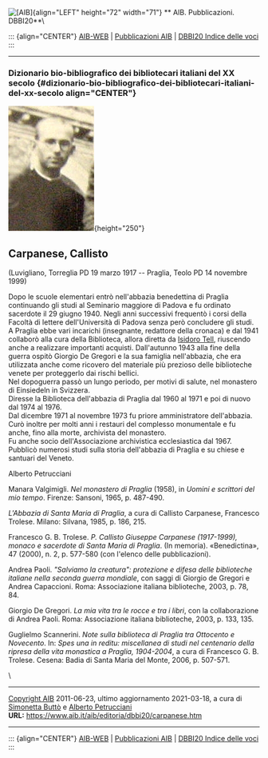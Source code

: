 ![\[AIB\]](/aib/wi/aibv72.gif){align="LEFT" height="72" width="71"}
** AIB. Pubblicazioni. DBBI20**\

::: {align="CENTER"}
[AIB-WEB](/) \| [Pubblicazioni AIB](/pubblicazioni/) \| [DBBI20 Indice
delle voci](dbbi20.htm)
:::

------------------------------------------------------------------------

### Dizionario bio-bibliografico dei bibliotecari italiani del XX secolo {#dizionario-bio-bibliografico-dei-bibliotecari-italiani-del-xx-secolo align="CENTER"}

![\[Ritratto\]](carpanese.jpg){height="250"}

## Carpanese, Callisto

(Luvigliano, Torreglia PD 19 marzo 1917 -- Praglia, Teolo PD 14 novembre
1999)

Dopo le scuole elementari entrò nell\'abbazia benedettina di Praglia
continuando gli studi al Seminario maggiore di Padova e fu ordinato
sacerdote il 29 giugno 1940. Negli anni successivi frequentò i corsi
della Facoltà di lettere dell\'Università di Padova senza però
concludere gli studi.\
A Praglia ebbe vari incarichi (insegnante, redattore della cronaca) e
dal 1941 collaborò alla cura della Biblioteca, allora diretta da
[Isidoro Tell](tell.htm), riuscendo anche a realizzare importanti
acquisti. Dall\'autunno 1943 alla fine della guerra ospitò Giorgio De
Gregori e la sua famiglia nell\'abbazia, che era utilizzata anche come
ricovero del materiale più prezioso delle biblioteche venete per
proteggerlo dai rischi bellici.\
Nel dopoguerra passò un lungo periodo, per motivi di salute, nel
monastero di Einsiedeln in Svizzera.\
Diresse la Biblioteca dell\'abbazia di Praglia dal 1960 al 1971 e poi di
nuovo dal 1974 al 1976.\
Dal dicembre 1971 al novembre 1973 fu priore amministratore
dell\'abbazia. Curò inoltre per molti anni i restauri del complesso
monumentale e fu anche, fino alla morte, archivista del monastero.\
Fu anche socio dell\'Associazione archivistica ecclesiastica dal 1967.\
Pubblicò numerosi studi sulla storia dell\'abbazia di Praglia e su
chiese e santuari del Veneto.

Alberto Petrucciani

Manara Valgimigli. *Nel monastero di Praglia* (1958), in *Uomini e
scrittori del mio tempo*. Firenze: Sansoni, 1965, p. 487-490.

*L\'Abbazia di Santa Maria di Praglia*, a cura di Callisto Carpanese,
Francesco Trolese. Milano: Silvana, 1985, p. 186, 215.

Francesco G. B. Trolese. *P. Callisto Giuseppe Carpanese (1917-1999),
monaco e sacerdote di Santa Maria di Praglia*. (In memoria).
«Benedictina», 47 (2000), n. 2, p. 577-580 (con l\'elenco delle
pubblicazioni).

Andrea Paoli. *\"Salviamo la creatura\": protezione e difesa delle
biblioteche italiane nella seconda guerra mondiale*, con saggi di
Giorgio de Gregori e Andrea Capaccioni. Roma: Associazione italiana
biblioteche, 2003, p. 78, 84.

Giorgio De Gregori. *La mia vita tra le rocce e tra i libri*, con la
collaborazione di Andrea Paoli. Roma: Associazione italiana biblioteche,
2003, p. 133, 135.

Guglielmo Scannerini. *Note sulla biblioteca di Praglia tra Ottocento e
Novecento*. In: *Spes una in reditu: miscellanea di studi nel centenario
della ripresa della vita monastica a Praglia, 1904-2004*, a cura di
Francesco G. B. Trolese. Cesena: Badia di Santa Maria del Monte, 2006,
p. 507-571.

\

------------------------------------------------------------------------

[Copyright AIB](/su-questo-sito/dichiarazione-di-copyright-aib-web/)
2011-06-23, ultimo aggiornamento 2021-03-18, a cura di [Simonetta
Buttò](/aib/redazione3.htm) e [Alberto
Petrucciani](/su-questo-sito/redazione-aib-web/)\
**URL:** https://www.aib.it/aib/editoria/dbbi20/carpanese.htm

------------------------------------------------------------------------

::: {align="CENTER"}
[AIB-WEB](/) \| [Pubblicazioni AIB](/pubblicazioni/) \| [DBBI20 Indice
delle voci](dbbi20.htm)
:::
